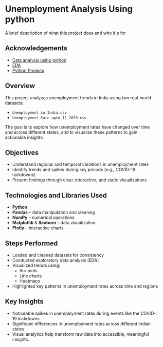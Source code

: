 
# Unemployment Analysis Using python
A brief description of what this project does and who it's for


## Acknowledgements

 - [Data analysis using python](https://www.youtube.com/watch?v=r-uOLxNrNk8)
 - [EDA](https://www.youtube.com/watch?v=-o3AxdVcUtQ)
 - [Python Projects](https://www.youtube.com/watch?v=mkv5mxYu0Wk)


## Overview
This project analyzes unemployment trends in India using two real-world datasets:
- `Unemployment in India.csv`
- `Unemployment_Rate_upto_11_2020.csv`

The goal is to explore how unemployment rates have changed over time and across different states, and to visualize these patterns to gain actionable insights.
## Objectives
- Understand regional and temporal variations in unemployment rates
- Identify trends and spikes during key periods (e.g., COVID-19 lockdowns)
- Present findings through clear, interactive, and static visualizations
## Technologies and Libraries Used

- **Python**
- **Pandas** – data manipulation and cleaning
- **NumPy** – numerical operations
- **Matplotlib** & **Seaborn** – data visualization
- **Plotly** – interactive charts

## Steps Performed
- Loaded and cleaned datasets for consistency
- Conducted exploratory data analysis (EDA)
- Visualized trends using:
  - Bar plots
  - Line charts
  - Heatmaps
- Highlighted key patterns in unemployment rates across time and regions

## Key Insights
- Noticeable spikes in unemployment rates during events like the COVID-19 lockdowns
- Significant differences in unemployment rates across different Indian states
- Visual analytics help transform raw data into accessible, meaningful insights.